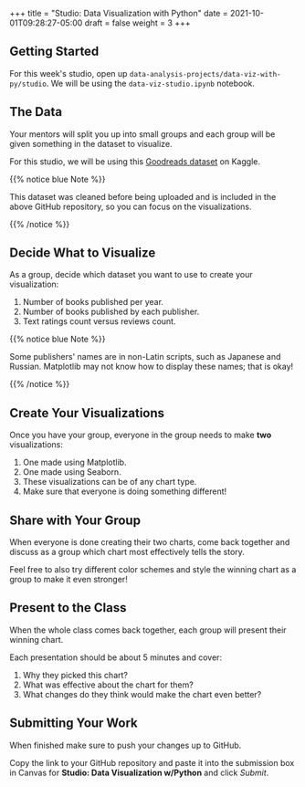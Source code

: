 +++
title = "Studio: Data Visualization with Python"
date = 2021-10-01T09:28:27-05:00
draft = false
weight = 3
+++

## Getting Started

For this week's studio, open up `data-analysis-projects/data-viz-with-py/studio`. We will be using the `data-viz-studio.ipynb` notebook.

## The Data

Your mentors will split you up into small groups and each group will be given something in the dataset to visualize. 

For this studio, we will be using this [Goodreads dataset](https://www.kaggle.com/datasets/jealousleopard/goodreadsbooks) on Kaggle. 

{{% notice blue Note %}}

This dataset was cleaned before being uploaded and is included in the above GitHub repository, so you can focus on the visualizations. 

{{% /notice %}}

## Decide What to Visualize

As a group, decide which dataset you want to use to create your visualization:

1. Number of books published per year.
1. Number of books published by each publisher.
1. Text ratings count versus reviews count.
 
{{% notice blue Note %}}

Some publishers' names are in non-Latin scripts, such as Japanese and Russian. Matplotlib may not know how to display these names; that is okay!

{{% /notice %}}

## Create Your Visualizations

Once you have your group, everyone in the group needs to make **two** visualizations:

1. One made using Matplotlib.
1. One made using Seaborn.
1. These visualizations can be of any chart type.
1. Make sure that everyone is doing something different! 

## Share with Your Group

When everyone is done creating their two charts, come back together and discuss as a group which chart most effectively tells the story.

Feel free to also try different color schemes and style the winning chart as a group to make it even stronger!

## Present to the Class

When the whole class comes back together, each group will present their winning chart.

Each presentation should be about 5 minutes and cover:

1. Why they picked this chart?
1. What was effective about the chart for them?
1. What changes do they think would make the chart even better?

## Submitting Your Work

When finished make sure to push your changes up to GitHub. 

Copy the link to your GitHub repository and paste it into the submission box in Canvas for **Studio: Data Visualization w/Python** and click *Submit*.
